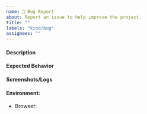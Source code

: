 ```yaml
---
name: 🐛 Bug Report
about: Report an issue to help improve the project.
title: ""
labels: "kind/bug"
assignees: ""
---
```


#### Description

<!-- A brief description of the issue. -->

#### Expected Behavior

<!-- A brief description of what you expected to happen. -->

#### Screenshots/Logs

<!-- Add screenshots, if applicable, to help explain your problem. -->

#### Environment:

- Browser:

<!-- Optional
#### To Reproduce
Steps to reproduce the behavior:
1. Go to '...'
2. Click on '....'
3. Scroll down to '....'
4. See error
-->
